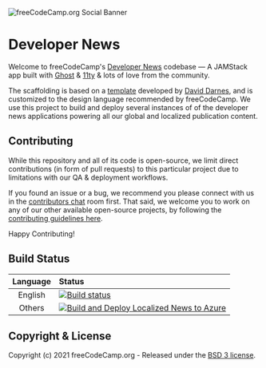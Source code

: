 ![freeCodeCamp.org Social Banner](https://s3.amazonaws.com/freecodecamp/wide-social-banner.png)



# Developer News

Welcome to freeCodeCamp's [Developer News](https://www.freecodecamp.org/news)
codebase — A JAMStack app built with [Ghost](https://ghost.org) &
[11ty](https://www.11ty.io) & lots of love from the community.

The scaffolding is based on a
[template](https://github.com/TryGhost/eleventy-starter-ghost) developed by
[David Darnes](https://darn.es/), and is customized to the design language
recommended by freeCodeCamp. We use this project to build and deploy several
instances of of the developer news applications powering all our global and
localized publication content.

## Contributing

While this repository and all of its code is open-source, we limit direct
contributions (in form of pull requests) to this particular project due to
limitations with our QA & deployment workflows.

If you found an issue or a bug, we recommend you please connect with us in the
[contributors chat](https://chat.freecodecamp.org/channel/contributors) room
first. That said, we welcome you to work on any of our other available
open-source projects, by following the
[contributing guidelines here](https://contribute.freecodecamp.org).

Happy Contributing!

## Build Status

| Language | Status                                                                                                                                                                                                  |
| :------: | :------------------------------------------------------------------------------------------------------------------------------------------------------------------------------------------------------ |
| English  | [![Build status](https://dev.azure.com/freeCodeCamp-org/news/_apis/build/status/build-deploy-eng)](https://dev.azure.com/freeCodeCamp-org/news/_build/latest?definitionId=31)                           |
|  Others  | [![Build and Deploy Localized News to Azure](https://github.com/freeCodeCamp/news/actions/workflows/deploy-i18n.yml/badge.svg)](https://github.com/freeCodeCamp/news/actions/workflows/deploy-i18n.yml) |

## Copyright & License

Copyright (c) 2021 freeCodeCamp.org - Released under the
[BSD 3 license](LICENSE.md).
